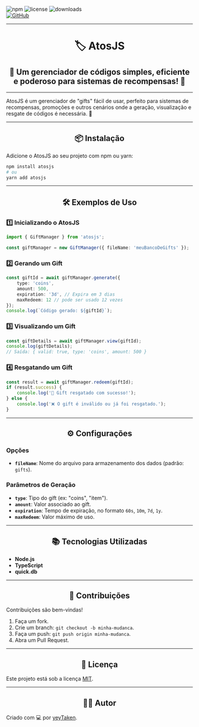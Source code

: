 ![npm](https://img.shields.io/npm/v/atosjs) ![license](https://img.shields.io/github/license/yeyTaken/atosjs) ![downloads](https://img.shields.io/npm/dt/atosjs)  
[![GitHub](https://img.shields.io/badge/GitHub-yeyTaken%2Fatosjs-181717?logo=github)](https://github.com/yeyTaken/atosjs)

---

<h1 align="center">🏷️ AtosJS</h1>  
<h2 align="center">🎁 Um gerenciador de códigos simples, eficiente e poderoso para sistemas de recompensas! 🎯</h2>

---


AtosJS é um gerenciador de "gifts" fácil de usar, perfeito para sistemas de recompensas, promoções e outros cenários onde a geração, visualização e resgate de códigos é necessária. 🚀  

---

<h2 align="center">📦 Instalação</h2>  

Adicione o AtosJS ao seu projeto com npm ou yarn:  

```bash
npm install atosjs
# ou
yarn add atosjs
```

---

<h2 align="center">🛠️ Exemplos de Uso</h2>  

### 1️⃣ Inicializando o AtosJS  

```typescript
import { GiftManager } from 'atosjs';

const giftManager = new GiftManager({ fileName: 'meuBancoDeGifts' });
```

### 2️⃣ Gerando um Gift  

```typescript
const giftId = await giftManager.generate({
    type: 'coins',
    amount: 500,
    expiration: '3d', // Expira em 3 dias
    maxRedeem: 12 // pode ser usado 12 vezes
});
console.log(`Código gerado: ${giftId}`);
```

### 3️⃣ Visualizando um Gift  

```typescript
const giftDetails = await giftManager.view(giftId);
console.log(giftDetails);
// Saída: { valid: true, type: 'coins', amount: 500 }
```

### 4️⃣ Resgatando um Gift  

```typescript
const result = await giftManager.redeem(giftId);
if (result.success) {
    console.log('🎉 Gift resgatado com sucesso!');
} else {
    console.log('❌ O gift é inválido ou já foi resgatado.');
}
```

---

<h2 align="center">⚙️ Configurações</h2>  

### Opções  

- **`fileName`**: Nome do arquivo para armazenamento dos dados (padrão: `gifts`).

### Parâmetros de Geração  

- **`type`**: Tipo do gift (ex: "coins", "item").
- **`amount`**: Valor associado ao gift.
- **`expiration`**: Tempo de expiração, no formato `60s`, `10m`, `7d`, `1y`.
- **`maxRedeem`**: Valor máximo de uso.

---

<h2 align="center">📚 Tecnologias Utilizadas</h2>  

- **Node.js**  
- **TypeScript**  
- **quick.db**  

---

<h2 align="center">🤝 Contribuições</h2>  

Contribuições são bem-vindas!  

1. Faça um fork.  
2. Crie um branch: `git checkout -b minha-mudanca`.  
3. Faça um push: `git push origin minha-mudanca`.  
4. Abra um Pull Request.  

---

<h2 align="center">📄 Licença</h2>  

Este projeto está sob a licença [MIT](LICENSE).  

---

<h2 align="center">👨‍💻 Autor</h2>  

Criado com 💻 por [yeyTaken](https://github.com/yeyTaken).
